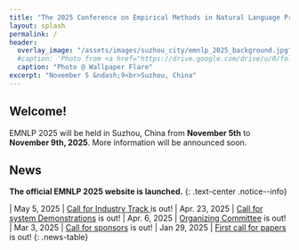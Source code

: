 ```yaml
---
title: "The 2025 Conference on Empirical Methods in Natural Language Processing"
layout: splash
permalink: /
header:
  overlay_image: "/assets/images/suzhou_city/emnlp_2025_background.jpg"
  #caption: 'Photo from <a href="https://drive.google.com/drive/u/0/folders/10XXSEjTNDmrwU0tqL58la1n3YlE-g4V8">EMNLP 2025 Website Image.png</a> '
  caption: "Photo @ Wallpaper Flare"
excerpt: "November 5 &ndash;9<br>Suzhou, China"
---
```


## Welcome!
EMNLP 2025 will be held in Suzhou, China from **November 5th** to **November 9th, 2025**. More information will be announced soon.

## News
**The official EMNLP 2025 website is launched.**
{: .text-center .notice--info}
<style>
.news-table { font-size: .9em; table-layout: fixed; }
.news-table tr td:nth-child(1) { font-weight: bold; width: 10em; }
</style>
| May 5, 2025 | [Call for Industry Track ](https://2025.emnlp.org/calls/demos) is out!
| Apr. 23, 2025 | [Call for system Demonstrations](https://2025.emnlp.org/calls/demos) is out!
| Apr. 6, 2025 | [Organizing Committee](https://2025.emnlp.org/organization/) is out!
| Mar 3, 2025 | [Call for sponsors](https://2025.emnlp.org/sponsors/) is out!
| Jan 29, 2025 | [First call for papers](https://2025.emnlp.org/calls/main_conference_papers/) is out!
{: .news-table}

<!--
## Important Dates
<b>All deadlines are 11.59 pm <a target="_blank" href="https://www.timeanddate.com/time/zone/timezone/utc-12">UTC -12h</a> ("anywhere on Earth").</b>

### Main Conference Papers
<style>
.news-table { font-size: .9em; table-layout: fixed;}
.news-table tr td:nth-child(1) { font-weight: bold; width: 10em; }
</style>
| ARR submission deadline (long & short papers) | June 15, 2024
| Commitment deadline for EMNLP 2024 | August 20, 2024
| Notification of acceptance (long & short papers) | September 20, 2024
| Camera-ready papers due (long & short) | October 3, 2024
| Main Conference | November 12-14, 2024
| Workshops and Tutorials | November 15-16, 2024
{: .news-table}
-->
